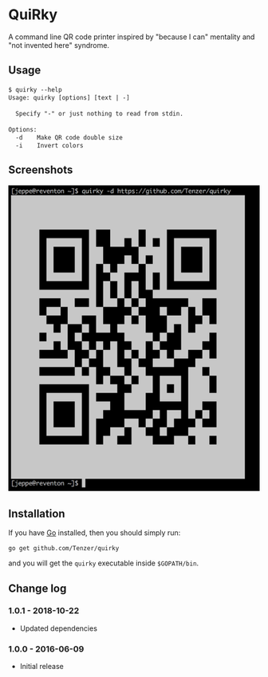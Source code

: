 # QuiRky

A command line QR code printer inspired by "because I can" mentality and "not invented here" syndrome.


## Usage

```
$ quirky --help
Usage: quirky [options] [text | -]

  Specify "-" or just nothing to read from stdin.

Options:
  -d    Make QR code double size
  -i    Invert colors
```


## Screenshots

![URL](screenshots/url.png)


## Installation

If you have [Go](https://golang.org/) installed, then you should simply run:

```
go get github.com/Tenzer/quirky
```

and you will get the `quirky` executable inside `$GOPATH/bin`.


## Change log

### 1.0.1 - 2018-10-22
* Updated dependencies

### 1.0.0 - 2016-06-09
* Initial release
